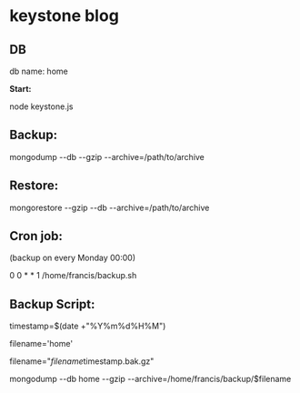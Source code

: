 # keystone blog

**DB**
---
db name: home

**Start:**

node keystone.js

**Backup:**
---
mongodump --db <yourdb> --gzip --archive=/path/to/archive

**Restore:**
---
mongorestore --gzip --db <yourdb> --archive=/path/to/archive

**Cron job:**
---
(backup on every Monday 00:00)

0 0 * * 1 /home/francis/backup.sh

**Backup Script:**
---
timestamp=$(date +"%Y%m%d%H%M")

filename='home'

filename="$filename$timestamp.bak.gz"

mongodump --db home --gzip --archive=/home/francis/backup/$filename
